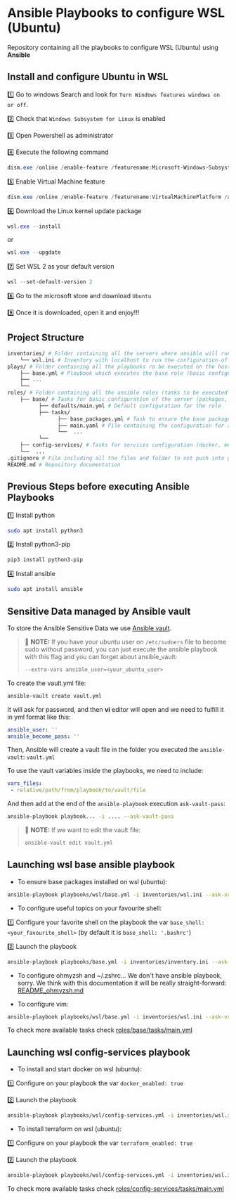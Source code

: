 # Ansible Playbooks to configure WSL (Ubuntu)

Repository containing all the playbooks to configure WSL (Ubuntu) using **Ansible**

## Install and configure Ubuntu in WSL

:one: Go to windows Search and look for `Turn Windows features windows on or off`.

:two: Check that `Windows Subsystem for Linux` is enabled

:three: Open Powershell as administrator

:four: Execute the following command
```ps1
dism.exe /online /enable-feature /featurename:Microsoft-Windows-Subsystem-Linux /all /norestart
```

:five: Enable Virtual Machine feature
```ps1
dism.exe /online /enable-feature /featurename:VirtualMachinePlatform /all /norestart
```

:six: Download the Linux kernel update package
```ps1
wsl.exe --install
```

or 

```ps1
wsl.exe --upgdate
```

:seven: Set WSL 2 as your default version
```ps1
wsl --set-default-version 2
```

:eight: Go to the microsoft store and download `Ubuntu`

:nine: Once it is downloaded, open it and enjoy!!!

## Project Structure

```bash
inventories/ # Folder containing all the servers where ansible will run and its configuration
    └── wsl.ini # Inventory with localhost to run the configuration of the wsl (ubuntu)
plays/ # Folder containing all the playbooks ro be executed on the hosts, we have one playbook per role
    ├── base.yml # Playbook which executes the base role (basic configuration for the server)
    ├── ...
    └── 
roles/ # Folder containing all the ansible roles (tasks to be executed on the playbooks)
    ├── base/ # Tasks for basic configuration of the server (packages, pubkeys, etc.)
          ├── defaults/main.yml # Default configuration for the role
          ├── tasks/
                ├── base_packages.yml # Task to ensure the base packages installed
                ├── main.yaml # File containing the configuration for all the tasks and how to use them
                └──  ...
          └──  
    ├── config-services/ # Tasks for services configuration (docker, motd, sshd, etc.)
    └──  ...
.gitignore # File including all the files and folder to not push into git
README.md # Repository documentation
```

## Previous Steps before executing Ansible Playbooks

:one: Install python
```bash
sudo apt install python3
```

:two: Install python3-pip
```bash
pip3 install python3-pip
```

:four: Install ansible
```bash
sudo apt install ansible
```

## Sensitive Data managed by Ansible vault
To store the Ansible Sensitive Data we use [Ansible vault](https://docs.ansible.com/ansible/latest/vault_guide/index.html).

> :paperclip: **NOTE:** If you have your ubuntu user on `/etc/sudoers` file to become sudo without password, you can just execute the ansible playbook with this flag and you can forget about ansible_vault:
> ```bash
> --extra-vars ansible_user=<your_ubuntu_user>
> ```

To create the vault.yml file:
```bash
ansible-vault create vault.yml
```

It will ask for password, and then **vi** editor will open and we need to fulfill it in yml format like this:

```yml
ansible_user: ''
ansible_become_pass: ''
```

Then, Ansible will create a vault file in the folder you executed the `ansible-vault`: `vault.yml`

To use the vault variables inside the playbooks, we need to include:

```yml
vars_files:
 - relative/path/from/playbook/to/vault/file
```

And then add at the end of the `ansible-playbook` execution `ask-vault-pass`:

```bash
ansible-playbook playbook... -i .... --ask-vault-pass
```

> :paperclip: **NOTE:** If we want to edit the vault file:
> ```bash
> ansible-vault edit vault.yml
> ```

## Launching wsl base ansible playbook

- To ensure base packages installed on wsl (ubuntu):
```bash
ansible-playbook playbooks/wsl/base.yml -i inventories/wsl.ini --ask-vault-pass --tags base-packages --check
```

- To configure useful topics on your favourite shell:

:one: Configure your favorite shell on the playbook the var `base_shell: <your_favourite_shell>` (by default it is `base_shell: '.bashrc'`)

:two: Launch the playbook

```bash
ansible-playbook playbooks/base.yml -i inventories/inventory.ini --ask-vault-pass --tags base-shell-config --check
```

- To configure ohmyzsh and ~/.zshrc... We don't have ansible playbook, sorry. We think with this documentation it will be really straight-forward: [README_ohmyzsh.md](README_ohmyzsh.md)

- To configure vim:
```bash
ansible-playbook playbooks/wsl/base.yml -i inventories/wsl.ini --ask-vault-pass --tags base-vim-config --check
```

To check more available tasks check [roles/base/tasks/main.yml](roles/base/tasks/main.yml)

## Launching wsl config-services playbook

- To install and start docker on wsl (ubuntu):

:one: Configure on your playbook the var `docker_enabled: true`

:two: Launch the playbook
```bash
ansible-playbook playbooks/wsl/config-services.yml -i inventories/wsl.ini --ask-vault-pass --tags config-services-docker --check
```

- To install terraform on wsl (ubuntu):

:one: Configure on your playbook the var `terraform_enabled: true`

:two: Launch the playbook
```bash
ansible-playbook playbooks/wsl/config-services.yml -i inventories/wsl.ini --ask-vault-pass --tags config-services-terraform --check
```

To check more available tasks check [roles/config-services/tasks/main.yml](roles/config-services/tasks/main.yml)
